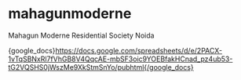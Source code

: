 # mahagunmoderne
Mahagun Moderne Residential Society Noida

{google_docs}https://docs.google.com/spreadsheets/d/e/2PACX-1vTqSBNxRl7fVhGB8V4QqcAE-mbSF3oic9YOEBfakHCnad_pz4ub53-tG2VQSHS0jWszMe9XkStmSnYo/pubhtml{/google_docs}
